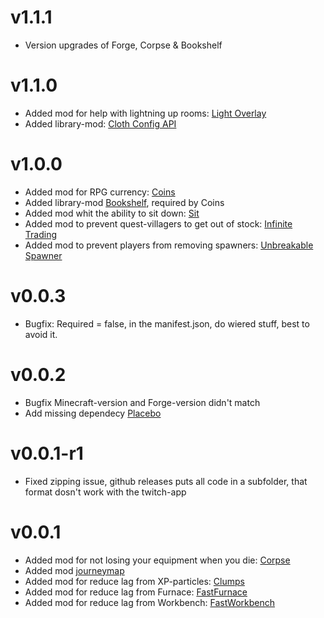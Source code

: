 v1.1.1
=========
* Version upgrades of Forge, Corpse & Bookshelf

v1.1.0
=========
* Added mod for help with lightning up rooms: [Light Overlay](https://www.curseforge.com/minecraft/mc-mods/light-overlay)
* Added library-mod: [Cloth Config API](https://www.curseforge.com/minecraft/mc-mods/cloth-config-forge)

v1.0.0
=========
* Added mod for RPG currency: [Coins](https://www.curseforge.com/minecraft/mc-mods/coins-je)
* Added library-mod [Bookshelf](https://www.curseforge.com/minecraft/mc-mods/bookshelf), required by Coins
* Added mod whit the ability to sit down: [Sit](https://www.curseforge.com/minecraft/mc-mods/sit)
* Added mod to prevent quest-villagers to get out of stock: [Infinite Trading](https://www.curseforge.com/minecraft/mc-mods/infinite-trading)
* Added mod to prevent players from removing spawners: [Unbreakable Spawner](https://www.curseforge.com/minecraft/mc-mods/unbreakable-spawner)

v0.0.3
=========
* Bugfix: Required = false, in the manifest.json, do wiered stuff, best to avoid it.

v0.0.2
=========
* Bugfix Minecraft-version and Forge-version didn't match
* Add missing dependecy [Placebo](https://www.curseforge.com/minecraft/mc-mods/placebo)

v0.0.1-r1
=========
* Fixed zipping issue, github releases puts all code in a subfolder, that format dosn't work with the twitch-app

v0.0.1
=========
* Added mod for not losing your equipment when you die: [Corpse](https://www.curseforge.com/minecraft/mc-mods/corpse)
* Added mod [journeymap](https://www.curseforge.com/minecraft/mc-mods/journeymap)
* Added mod for reduce lag from XP-particles: [Clumps](https://www.curseforge.com/minecraft/mc-mods/clumps)
* Added mod for reduce lag from Furnace: [FastFurnace](https://www.curseforge.com/minecraft/mc-mods/fastfurnace)
* Added mod for reduce lag from Workbench: [FastWorkbench](https://www.curseforge.com/minecraft/mc-mods/fastworkbench)

